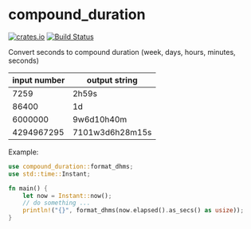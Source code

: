 # compound_duration

[![crates.io](https://img.shields.io/crates/v/compound_duration.svg)](https://crates.io/crates/compound_duration)
[![Build Status](https://travis-ci.org/nbari/compound_duration.svg?branch=master)](https://travis-ci.org/nbari/compound_duration)

Convert seconds to compound duration (week, days, hours, minutes, seconds)

| input number | output string |
| ------------ | ------------- |
| 7259         | 2h59s |
| 86400        | 1d |
| 6000000      | 9w6d10h40m |
| 4294967295   | 7101w3d6h28m15s |


Example:

```rs
use compound_duration::format_dhms;
use std::time::Instant;

fn main() {
    let now = Instant::now();
    // do something ...
    println!("{}", format_dhms(now.elapsed().as_secs() as usize));
}
```
